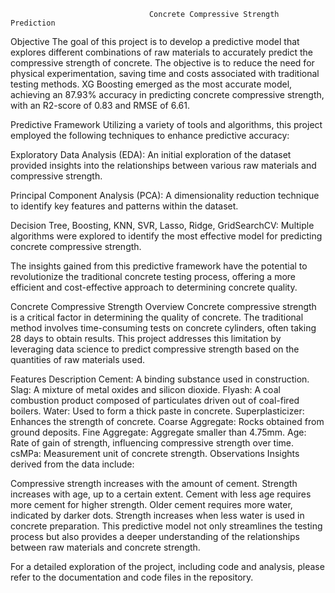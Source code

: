                                   Concrete Compressive Strength Prediction
Objective
The goal of this project is to develop a predictive model that explores different combinations of raw materials to accurately predict the compressive strength of concrete. The objective is to reduce the need for physical experimentation, saving time and costs associated with traditional testing methods. XG Boosting emerged as the most accurate model, achieving an 87.93% accuracy in predicting concrete compressive strength, with an R2-score of 0.83 and RMSE of 6.61.

Predictive Framework
Utilizing a variety of tools and algorithms, this project employed the following techniques to enhance predictive accuracy:

Exploratory Data Analysis (EDA): An initial exploration of the dataset provided insights into the relationships between various raw materials and compressive strength.

Principal Component Analysis (PCA): A dimensionality reduction technique to identify key features and patterns within the dataset.

Decision Tree, Boosting, KNN, SVR, Lasso, Ridge, GridSearchCV: Multiple algorithms were explored to identify the most effective model for predicting concrete compressive strength.

The insights gained from this predictive framework have the potential to revolutionize the traditional concrete testing process, offering a more efficient and cost-effective approach to determining concrete quality.

Concrete Compressive Strength Overview
Concrete compressive strength is a critical factor in determining the quality of concrete. The traditional method involves time-consuming tests on concrete cylinders, often taking 28 days to obtain results. This project addresses this limitation by leveraging data science to predict compressive strength based on the quantities of raw materials used.

Features Description
Cement: A binding substance used in construction.
Slag: A mixture of metal oxides and silicon dioxide.
Flyash: A coal combustion product composed of particulates driven out of coal-fired boilers.
Water: Used to form a thick paste in concrete.
Superplasticizer: Enhances the strength of concrete.
Coarse Aggregate: Rocks obtained from ground deposits.
Fine Aggregate: Aggregate smaller than 4.75mm.
Age: Rate of gain of strength, influencing compressive strength over time.
csMPa: Measurement unit of concrete strength.
Observations
Insights derived from the data include:

Compressive strength increases with the amount of cement.
Strength increases with age, up to a certain extent.
Cement with less age requires more cement for higher strength.
Older cement requires more water, indicated by darker dots.
Strength increases when less water is used in concrete preparation.
This predictive model not only streamlines the testing process but also provides a deeper understanding of the relationships between raw materials and concrete strength.

For a detailed exploration of the project, including code and analysis, please refer to the documentation and code files in the repository.
